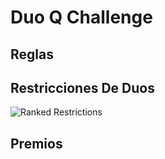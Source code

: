 # Duo Q Challenge
## Reglas

## Restricciones De Duos
![Ranked Restrictions](https://github.com/Nselb/duo-q-challenge/blob/main/Assets/RestriccionesElo.png)
## Premios

